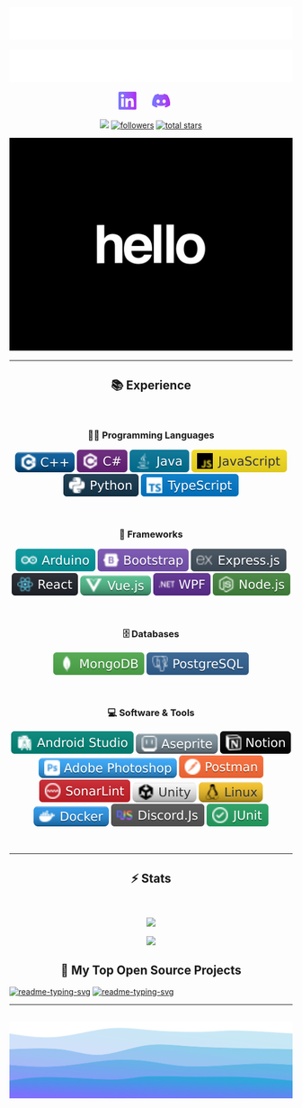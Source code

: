 <!-- Top Section -->
<!-- INSPIRATION FROM DenverCoder1 - https://github.com/DenverCoder1/readme-typing-svg -->
<!-- Title -->
<p align="center">
  <a href="https://github.com/lat0s">
    <img src="./assets/toptitle.svg"/> 
  </a>
</p>

<!-- Auto Typing -->
<p align="center">
  <!-- Typing SVG by DenverCoder1 - https://github.com/DenverCoder1/readme-typing-svg -->
  <a href="https://github.com/DenverCoder1/readme-typing-svg">
    <img src="./assets/autotyping.svg/">
    </a>
</p>

<!-- Social Media -->
<p align="center">
  <a href="https://www.linkedin.com/in/latosgeorge/"><img width="32px" alt="LinkedIn" title="LinkedIn" src="./assets/linkedin.png"/></a>
   &#8287;&#8287;&#8287;&#8287;&#8287;
  <a href="https://discordapp.com/users/989771998899109951" alt="Discord"><img width="32px" src="./assets/discord.png"/><a>
   &#8287;&#8287;&#8287;&#8287;&#8287;
</p>

<!-- Badges -->
<p align="center">
  <a href="https://visitorbadge.io/status?path=https%3A%2F%2Fgithub.com%2Flat0s"><img src="https://api.visitorbadge.io/api/visitors?path=https%3A%2F%2Fgithub.com%2Flat0s&label=Visitors&labelColor=%232ccce4&countColor=%23555555" /></a>

  <a href="https://github.com/lat0s?tab=followers">
  <img alt="followers" title="Follow me on Github" src="https://custom-icon-badges.demolab.com/github/followers/lat0s?color=555555&labelColor=7974fe&style=for-the-badge&logo=person-add&label=Follow&logoColor=white"/></a>

  <a href="https://github.com/lat0s?tab=repositories&sort=stargazers">
  <img alt="total stars" title="Total stars on GitHub" src="https://custom-icon-badges.demolab.com/github/stars/lat0s?color=555555&style=for-the-badge&labelColor=a73df3&logo=star"/>
  </a>
</p>

<!-- GIF -->
<p align="center">
<img  src="./assets/hello.gif">
</p>

<!-- Experience -->
<hr>

<h2 align="center">📚 Experience</h2>
<br>
  <h3 align="center">👨‍💻 Programming Languages</h3>
    <p align="center">
      <img src="./assets/badges/Languages/c++.svg">
      <img src="./assets/badges/Languages/csharp.svg">
      <img src="./assets/badges/Languages/java.svg">
      <img src="./assets/badges/Languages/javascript.svg">
      <img src="./assets/badges/Languages/python.svg">
      <img src="./assets/badges/Languages/typescript.svg">
    </p>
<br>
  <h3 align="center">🧰 Frameworks </h3>
   <p align="center">
      <img src="./assets/badges/Frameworks/arduino.svg">
      <img src="./assets/badges/Frameworks/bootstrap.svg">
      <img src="./assets/badges/Frameworks/express.svg">
      <img src="./assets/badges/Frameworks/react.svg">
      <img src="./assets/badges/Frameworks/vue.svg">
      <img src="./assets/badges/Frameworks/wpf.svg">
      <img src="./assets/badges/Frameworks/nodejs.svg">
   </p>
<br>
  <h3 align="center">🗄️ Databases</h3>
    <p align="center">
      <img src="./assets/badges/Databases/mongo.svg">
      <img src="./assets/badges/Databases/postgresql.svg">
    </p>
<br>
  <h3 align="center"> 💻 Software & Tools</h3>
    <p align="center">
      <img src="./assets/badges/Tools/androidstudio.svg">
      <img src="./assets/badges/Tools/aseprite.svg">
      <img src="./assets/badges/Tools/notion.svg">
      <img src="./assets/badges/Tools/photoshop.svg">
      <img src="./assets/badges/Tools/postman.svg">
      <img src="./assets/badges/Tools/sonar.svg">
      <img src="./assets/badges/Tools/unity.svg">
      <img src="./assets/badges/Tools/linux.svg">
      <img src="./assets/badges/Tools/docker.svg">
      <img src="./assets/badges/Tools/discordjs.svg">
      <img src="./assets/badges/Tools/junit.svg">
    </p>
<br>

<hr>


<!-- Stats -->
<h2 align="center"> ⚡ Stats </h2>
<br>

<p align="center">
  <img src="https://github-readme-stats.vercel.app/api?username=lat0s&include_all_commits=true&theme=algolia&show_icons=true"/>
</p>
<p align="center">
  <img src="https://github-readme-stats.vercel.app/api/top-langs/?username=lat0s&theme=algolia&layout=compact"/>
</p>


<!-- Repositories -->
  <h2 align="center">📘 My Top Open Source Projects</h2>
  <a href="https://github.com/lat0s/GreenThumb"><img width="278" 
  src="https://github-readme-stats.vercel.app/api/pin/?username=lat0s&repo=GreenThumb&theme=algolia&hide_border=false&icon_color=fcda5d&show_icons=true" alt="readme-typing-svg"></a>
  <a href="https://github.com/lat0s/FlossophyREST"><img width="278" 
  src="https://github-readme-stats.vercel.app/api/pin/?username=lat0s&repo=FlossophyREST&theme=algolia&hide_border=false&icon_color=fcda5d&show_icons=true" alt="readme-typing-svg"></a>


<br>

<hr>

## <!-- Footer -->

<p align="center">
<img src="./assets/footer.svg">
</p>
